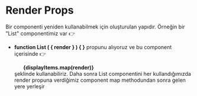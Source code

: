 # Render Props
Bir componenti yeniden kullanabilmek için oluşturulan yapıdır. Örneğin bir "List" componentimiz var 👉 <br>
* **function List ( { render } ) { }** propunu alıyoruz ve bu component içerisinde 👉 **<ul>{displayItems.map(render)}</ul>** şeklinde kullanabiliriz. Daha sonra List componentini her kullandığımızda render propuna verdiğimiz component map methodundan sonra gelen yere yerleşir

